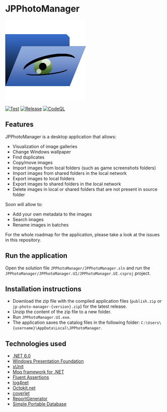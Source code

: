 # JPPhotoManager

![JPPhotoManager](JPPhotoManager/Images/AppIcon.png)

[![Test](https://github.com/jpablodrexler/jp-photo-manager/actions/workflows/test.yml/badge.svg)](https://github.com/jpablodrexler/jp-photo-manager/actions/workflows/test.yml)
[![Release](https://github.com/jpablodrexler/jp-photo-manager/actions/workflows/release.yaml/badge.svg)](https://github.com/jpablodrexler/jp-photo-manager/actions/workflows/release.yaml)
[![CodeQL](https://github.com/jpablodrexler/jp-photo-manager/actions/workflows/codeql-analysis.yml/badge.svg)](https://github.com/jpablodrexler/jp-photo-manager/actions/workflows/codeql-analysis.yml)

## Features
JPPhotoManager is a desktop application that allows:
* Visualization of image galleries
* Change Windows wallpaper
* Find duplicates
* Copy/move images
* Import images from local folders (such as game screenshots folders)
* Import images from shared folders in the local network
* Export images to local folders
* Export images to shared folders in the local network
* Delete images in local or shared folders that are not present in source folder

Soon will allow to:
* Add your own metadata to the images
* Search images
* Rename images in batches

For the whole roadmap for the application, please take a look at the issues in this repository.

## Run the application
Open the solution file `JPPhotoManager/JPPhotoManager.sln` and run the `JPPhotoManager/JPPhotoManager.UI/JPPhotoManager.UI.csproj` project.

## Installation instructions
* Download the zip file with the compiled application files (`publish.zip` or `jp-photo-manager-{version}.zip`) for the latest release.
* Unzip the content of the zip file to a new folder.
* Run `JPPhotoManager.UI.exe`.
* The application saves the catalog files in the following folder: `C:\Users\{username}\AppData\Local\JPPhotoManager`.

## Technologies used
* [.NET 6.0](https://dotnet.microsoft.com/)
* [Windows Presentation Foundation](https://docs.microsoft.com/en-us/dotnet/framework/wpf/)
* [xUnit](https://xunit.net/)
* [Moq framework for .NET](https://github.com/moq/moq4)
* [Fluent Assertions](https://fluentassertions.com/)
* [log4net](https://logging.apache.org/log4net/)
* [Octokit.net](https://octokitnet.readthedocs.io/en/latest/)
* [coverlet](https://github.com/coverlet-coverage/coverlet)
* [ReportGenerator](https://github.com/danielpalme/ReportGenerator)
* [Simple Portable Database](https://github.com/jpablodrexler/simple-portable-database)
